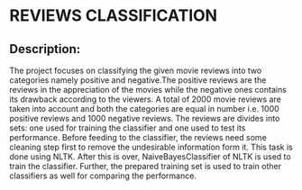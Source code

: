 # REVIEWS CLASSIFICATION

## Description:

The project focuses on classifying the given movie reviews into two categories namely positive and negative.The positive reviews are the reviews in the appreciation of the movies while the negative ones contains its drawback according to the viewers.
A total of 2000 movie reviews are taken into account and both the categories are equal in number i.e. 1000 positive reviews and 1000 negative reviews. The reviews are divides into sets: one used for training the classifier and one used to test its performance. Before feeding to the classifier, the reviews need some cleaning step first to remove the undesirable information form it. This  task is done using NLTK. After this is over, NaiveBayesClassifier of NLTK is used to train the classifier.
Further, the prepared training set is used to train other classifiers as well for comparing the performance.
